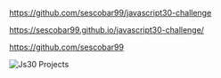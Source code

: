 https://github.com/sescobar99/javascript30-challenge

https://sescobar99.github.io/javascript30-challenge/

https://github.com/sescobar99

![Js30 Projects](/abc-projects-templates/sescobar/sescobar99.github.io:javascript30-challenge:.png)
